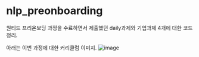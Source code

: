 # nlp_preonboarding
원티드 프리온보딩 과정을 수료하면서 제출했던 daily과제와 기업과제 4개에 대한 코드 정리.

아래는 이번 과정에 대한 커리큘럼 이미지.
![image](https://user-images.githubusercontent.com/94058241/158824514-29394813-ae5c-4e9f-84f8-a439d3c94360.png)
